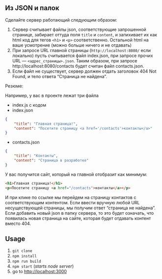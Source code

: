 ## Из JSON и палок

Сделайте сервер работающий следующим образом:

1. Сервер считывает файлы json, соответствующие запрошенной странице, забирает оттуда поля `title` и `content`, и запихивает их как html код для тегов `<h1>` и `<p>` соответственно. Остальной html на ваше усмотрение (можно больше ничего и не отдавать)
2. При запросе URL главной страницы (`http://localhost:8080/` если локально) пусть считывается файл index.json, при запросе прочих URL — `<адрес_страницы>.json`. Таким образом, при запросе http://localhost:8080/contacts будет считан файл contacts.json.
3. Если файл не существует, сервер должен отдать заголовок 404 Not Found, и тело ответа “Страница не найдена”.

Резюме:

Например, у вас в проекте лежат три файла

- index.js с кодом
- index.json

```json
{
	"title": "Главная страница!",
	"content": "Посетите страницу <a href='/contacts'>контакты</a>"
}
```

- contacts.json

```json
{
	"title": "Контакты",
	"content": "Страница в разработке"
}
```

У вас получится сайт, который на главной отобразит как минимум:

```html
<h1>Главная страница!</h1>
<p>Посетите страницу <a href="/contacts">контакты</a></p>
```

И при клике по ссылке мы перейдем на страницу контактов с соответствующим контентом. Если ввести вручную любой URL несуществующей страницы, мы получим ответ “страница не найдена”. Если добавить новый json в папку сервера, то это будет означать, что появилась новая страница на сайте, которая будет отдавать контент вместо 404.


## Usage

1. `git clone`
2. `npm install`
3. `npm run build`
4. `npm start` (*starts node server*)
5. go to <http://localhost:3000>
